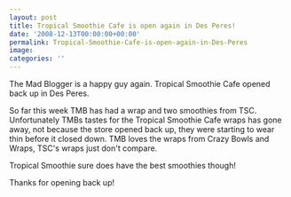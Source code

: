 ```yaml
---
layout: post
title: Tropical Smoothie Cafe is open again in Des Peres!
date: '2008-12-13T00:00:00+00:00'
permalink: Tropical-Smoothie-Cafe-is-open-again-in-Des-Peres
image: 
categories: ''
---
```

The Mad Blogger is a happy guy again. Tropical Smoothie Cafe opened back up in Des Peres.

So far this week TMB has had a wrap and two smoothies from TSC. Unfortunately TMBs tastes for the Tropical Smoothie Cafe wraps has gone away, not because the store opened back up, they were starting to wear thin before it closed down. TMB loves the wraps from Crazy Bowls and Wraps, TSC's wraps just don't compare.

Tropical Smoothie sure does have the best smoothies though!

Thanks for opening back up!
